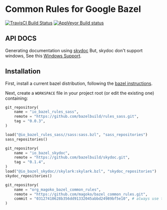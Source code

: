 # Common Rules for Google Bazel

[![TravisCI Build Status](https://travis-ci.org/magoko/bazel_common_rules.svg?branch=master)](https://travis-ci.org/magoko/bazel_common_rules)
[![AppVeyor Build status](https://ci.appveyor.com/api/projects/status/shh2ad6obiskfmbm?svg=true)](https://ci.appveyor.com/project/klarkdots/bazel-common-rules)

## API DOCS
Generating documentation using [skydoc]
But, skydoc don't support windows, See this [Windows Support].


## Installation
First, install a current bazel distribution, following the [bazel instructions].

Next, create a `WORKSPACE` file in your project root (or edit the existing one)
containing:

```python
git_repository(
    name = "io_bazel_rules_sass",
    remote = "https://github.com/bazelbuild/rules_sass.git",
    tag = "0.0.3",
)

load("@io_bazel_rules_sass//sass:sass.bzl", "sass_repositories")
sass_repositories()

git_repository(
    name = "io_bazel_skydoc",
    remote = "https://github.com/bazelbuild/skydoc.git",
    tag = "0.1.4",
)
load("@io_bazel_skydoc//skylark:skylark.bzl", "skydoc_repositories")
skydoc_repositories()

git_repository(
    name = "org_magoko_bazel_common_rules",
    remote = "https://github.com/magoko/bazel_common_rules.git",
    commit = "03127410628b356dd91332045abbd24989bf5e10", # always use the latest commit
)
```

[skydoc]: https://github.com/bazelbuild/skydoc
[Windows Support]: https://github.com/bazelbuild/skydoc/issues/58
[bazel instructions]: https://docs.bazel.build/versions/master/install.html